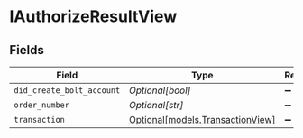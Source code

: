 # IAuthorizeResultView


## Fields

| Field                                                            | Type                                                             | Required                                                         | Description                                                      |
| ---------------------------------------------------------------- | ---------------------------------------------------------------- | ---------------------------------------------------------------- | ---------------------------------------------------------------- |
| `did_create_bolt_account`                                        | *Optional[bool]*                                                 | :heavy_minus_sign:                                               | N/A                                                              |
| `order_number`                                                   | *Optional[str]*                                                  | :heavy_minus_sign:                                               | N/A                                                              |
| `transaction`                                                    | [Optional[models.TransactionView]](../models/transactionview.md) | :heavy_minus_sign:                                               | N/A                                                              |